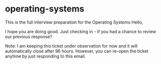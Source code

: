 # operating-systems

This is the full interview preparation for the Operating Systems 
Hello,

I hope you are doing good. Just checking in - if you had a chance to review our previous response?

Note: I am keeping this ticket under observation for now and it will automatically close after 96 hours. However, you can re-open the ticket anytime by just responding to this email.
